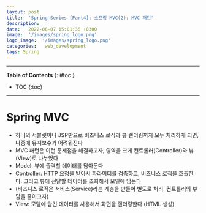```yaml
---
layout: post
title:  'Spring Series [Part4]: 스프링 MVC(2): MVC 패턴'
description: 
date:   2022-06-07 15:01:35 +0300
image:  '/images/spring_logo.png'
logo_image:  '/images/spring_logo.png'
categories:   web_development
tags: Spring
---
```

---

**Table of Contents**
{: #toc }
*  TOC
{:toc}

---

# Spring MVC

- 하나의 서블릿이나 JSP만으로 비즈니스 로직과 뷰 렌더링까지 모두 처리하게 되면, 나중에 유지보수가 어려워진다
- MVC 패턴은 이런 문제점을 해결하고자, 영역을 크게 컨트롤러(Controller)와 뷰(View)로 나누었다
- Model: 뷰에 출력할 데이터를 담아둔다
- Controller: HTTP 요청을 받아서 파라미터를 검증하고, 비즈니스 로직을 호출한다. 그리고 뷰에 전달할 데이터를 조회해서 모델에 담는다
- (비즈니스 로직은 서비스(Service)라는 계층을 만들어 별도로 처리. 컨트롤러의 부담을 줄이고자)
- View: 모델에 담긴 데이터를 사용해서 화면을 렌더링한다 (HTML 생성)